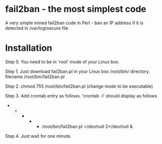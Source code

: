 # fail2ban - the most simplest code
A very simple mined fail2ban code in Perl - ban an IP address if it is detected in /var/log/secure file

# Installation

Step 0. You need to be in 'root' mode of your Linux box.

Step 1. Just download fail2ban.pl in your Linux box /root/bin/ directory.
    filename /root/bin/fail2ban.pl

Step 2. chmod 755 /root/bin/fail2ban.pl (change mode to be executable)

Step 3. Add crontab entry as follows. 'crontab -l' should display as follows
* * * * * /root/bin/fail2ban.pl >/dev/null 2>/dev/null &

Step 4. Just wait for one minute.
